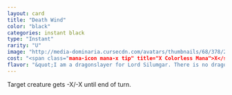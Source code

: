 ```yaml
---
layout: card
title: "Death Wind"
color: "black"
categories: instant black
type: "Instant"
rarity: "U"
image: "http://media-dominaria.cursecdn.com/avatars/thumbnails/68/378/200/283/635618462833926990.png"
cost: "<span class="mana-icon mana-x tip" title="X Colorless Mana">X</span><span class="Black Mana">B</span>"
flavor: "&quot;I am a dragonslayer for Lord Silumgar. There is no dragon save him who I fear.&quot;"
---
```


Target creature gets -X/-X until end of turn.
